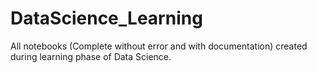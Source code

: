 # DataScience_Learning
All notebooks (Complete without error and with documentation) created during learning phase of Data Science.
